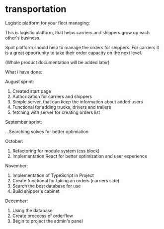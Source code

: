 # transportation
Logistic platform for your fleet managing:

This is logistic platform, that helps carriers and shippers grow up each other's business.

Spot platform should help to manage the orders for shippers.
For carriers it is a great opportunity to take their order capacity on the next level.

(Whole product documentation will be added later)

What i have done:

August sprint:
1) Created start page
2) Authorization for carriers and shippers
3) Simple server, that can keep the information about added users
4) Functional for adding trucks, drivers and trailers
5) fetching with server for creating orders list

September sprint:

...Searching solves for better optimiation

October:

1) Refactoring for module system (css block)
2) Implementation React for better optimization and user experience

November:

1) Implementation of TypeScript in Project
2) Create functional for taking an orders (carriers side)
3) Search the best database for use
4) Build shipper's cabinet

December:

1) Using the database
2) Create proccess of orderflow
3) Begin to project the admin's panel
